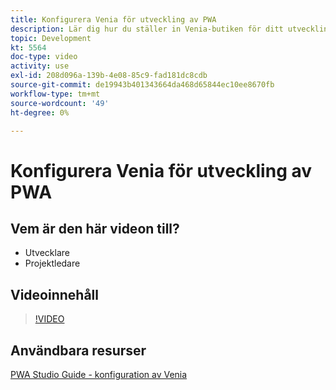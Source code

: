 ```yaml
---
title: Konfigurera Venia för utveckling av PWA
description: Lär dig hur du ställer in Venia-butiken för ditt utvecklingsprojekt i PWA.
topic: Development
kt: 5564
doc-type: video
activity: use
exl-id: 208d096a-139b-4e08-85c9-fad181dc8cdb
source-git-commit: de19943b401343664da468d65844ec10ee8670fb
workflow-type: tm+mt
source-wordcount: '49'
ht-degree: 0%

---
```


# Konfigurera Venia för utveckling av PWA

## Vem är den här videon till?

- Utvecklare
- Projektledare

## Videoinnehåll

>[!VIDEO](https://video.tv.adobe.com/v/35785?quality=12&learn=on)

## Användbara resurser

[PWA Studio Guide - konfiguration av Venia](https://developer.adobe.com/commerce/pwa-studio/tutorials/setup-storefront/)
